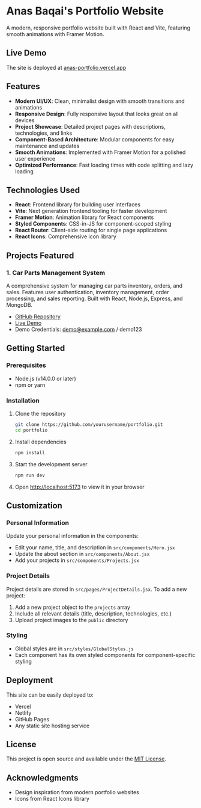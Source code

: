 # Anas Baqai's Portfolio Website

A modern, responsive portfolio website built with React and Vite, featuring smooth animations with Framer Motion.

## Live Demo

The site is deployed at [anas-portfolio.vercel.app](https://anas-portfolio.vercel.app)

## Features

- **Modern UI/UX**: Clean, minimalist design with smooth transitions and animations
- **Responsive Design**: Fully responsive layout that looks great on all devices
- **Project Showcase**: Detailed project pages with descriptions, technologies, and links
- **Component-Based Architecture**: Modular components for easy maintenance and updates
- **Smooth Animations**: Implemented with Framer Motion for a polished user experience
- **Optimized Performance**: Fast loading times with code splitting and lazy loading

## Technologies Used

- **React**: Frontend library for building user interfaces
- **Vite**: Next generation frontend tooling for faster development
- **Framer Motion**: Animation library for React components
- **Styled Components**: CSS-in-JS for component-scoped styling
- **React Router**: Client-side routing for single page applications
- **React Icons**: Comprehensive icon library

## Projects Featured

### 1. Car Parts Management System

A comprehensive system for managing car parts inventory, orders, and sales. Features user authentication, inventory management, order processing, and sales reporting. Built with React, Node.js, Express, and MongoDB.

- [GitHub Repository](https://github.com/AnasBaqai/car-parts-system)
- [Live Demo](https://car-parts-system-ars.vercel.app/login)
- Demo Credentials: demo@example.com / demo123

## Getting Started

### Prerequisites

- Node.js (v14.0.0 or later)
- npm or yarn

### Installation

1. Clone the repository

   ```bash
   git clone https://github.com/yourusername/portfolio.git
   cd portfolio
   ```

2. Install dependencies

   ```bash
   npm install
   ```

3. Start the development server

   ```bash
   npm run dev
   ```

4. Open [http://localhost:5173](http://localhost:5173) to view it in your browser

## Customization

### Personal Information

Update your personal information in the components:

- Edit your name, title, and description in `src/components/Hero.jsx`
- Update the about section in `src/components/About.jsx`
- Add your projects in `src/components/Projects.jsx`

### Project Details

Project details are stored in `src/pages/ProjectDetails.jsx`. To add a new project:

1. Add a new project object to the `projects` array
2. Include all relevant details (title, description, technologies, etc.)
3. Upload project images to the `public` directory

### Styling

- Global styles are in `src/styles/GlobalStyles.js`
- Each component has its own styled components for component-specific styling

## Deployment

This site can be easily deployed to:

- Vercel
- Netlify
- GitHub Pages
- Any static site hosting service

## License

This project is open source and available under the [MIT License](LICENSE).

## Acknowledgments

- Design inspiration from modern portfolio websites
- Icons from React Icons library
